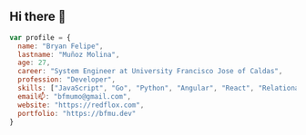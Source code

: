 ## Hi there 👋

```js
var profile = {
  name: "Bryan Felipe",
  lastname: "Muñoz Molina",
  age: 27,
  career: "System Engineer at University Francisco Jose of Caldas",
  profession: "Developer",
  skills: ["JavaScript", "Go", "Python", "Angular", "React", "Relational Databases"],
  email📫: "bfmumo@gmail.com",
  website: "https://redflox.com",
  portfolio: "https://bfmu.dev"
}
```

<!--
**redflox/redflox** is a ✨ _special_ ✨ repository because its `README.md` (this file) appears on your GitHub profile.

Here are some ideas to get you started:

- 🔭 I’m currently working on ...
- 🌱 I’m currently learning ...
- 👯 I’m looking to collaborate on ...
- 🤔 I’m looking for help with ...
- 💬 Ask me about ...
- 📫 How to reach me: ...
- 😄 Pronouns: ...
- ⚡ Fun fact: ...
-->
